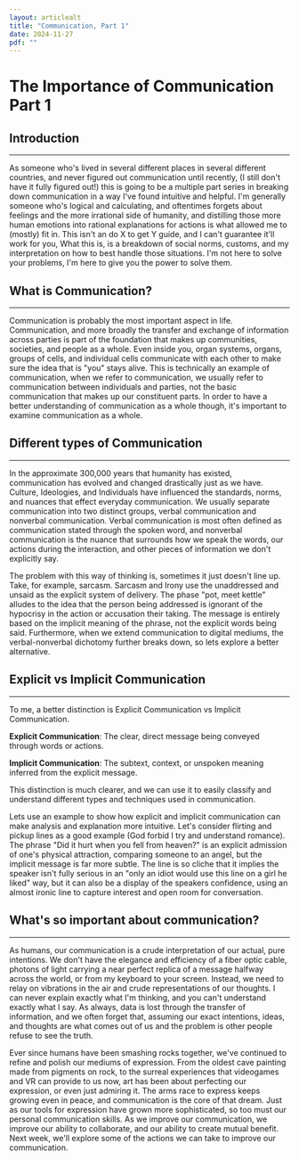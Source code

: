 ```yaml
---
layout: articlealt
title: "Communication, Part 1"
date: 2024-11-27
pdf: ""
---
```



# The Importance of Communication Part 1

## Introduction
---

As someone who's lived in several different places in several different countries, and never figured out communication until recently, (I still don't have it fully figured out!) this is going to be a multiple part series in breaking down communication in a way I've found intuitive and helpful. I'm generally someone who's logical and calculating, and oftentimes forgets about feelings and the more irrational side of humanity, and distilling those more human emotions into rational explanations for actions is what allowed me to (mostly) fit in. This isn't an do X to get Y guide, and I can't guarantee it'll work for you, What this is, is a breakdown of social norms, customs, and my interpretation on how to best handle those situations. I'm not here to solve your problems, I'm here to give you the power to solve them.

## What is Communication?
---
Communication is probably the most important aspect in life. Communication, and more broadly the transfer and exchange of information across parties is part of the foundation that makes up communities, societies, and people as a whole. Even inside you, organ systems, organs, groups of cells, and individual cells communicate with each other to make sure the idea that is "you" stays alive. This is technically an example of communication, when we refer to communication, we usually refer to communication between individuals and parties, not the basic communication that makes up our constituent parts. In order to have a better understanding of communication as a whole though, it's important to examine communication as a whole. 

## Different types of Communication
---
In the approximate 300,000 years that humanity has existed, communication has evolved and changed drastically just as we have. Culture, Ideologies, and Individuals have influenced the standards, norms, and nuances that effect everyday communication. We usually separate communication into two distinct groups, verbal communication and nonverbal communication. Verbal communication is most often defined as communication stated through the spoken word, and nonverbal communication is the nuance that surrounds how we speak the words, our actions during the interaction, and other pieces of information we don't explicitly say. 

The problem with this way of thinking is, sometimes it just doesn't line up. Take, for example, sarcasm. Sarcasm and Irony use the unaddressed and unsaid as the explicit system of delivery. The phase "pot, meet kettle" alludes to the idea that the person being addressed is ignorant of the hypocrisy in the action or accusation their taking. The message is entirely based on the implicit meaning of the phrase, not the explicit words being said. Furthermore, when we extend communication to digital mediums, the verbal-nonverbal dichotomy further breaks down, so lets explore a better alternative.

## Explicit vs Implicit Communication
---
To me, a better distinction is Explicit Communication vs Implicit Communication. 

**Explicit Communication**: The clear, direct message being conveyed through words or actions.

**Implicit Communication**: The subtext, context, or unspoken meaning inferred from the explicit message.

This distinction is much clearer, and we can use it to easily classify and understand different types and techniques used in communication. 

Lets use an example to show how explicit and implicit communication can make analysis and explanation more intuitive. Let's consider flirting and pickup lines as a good example (God forbid I try and understand romance). The phrase "Did it hurt when you fell from heaven?" is an explicit admission of one's physical attraction, comparing someone to an angel, but the implicit message is far more subtle. The line is so cliche that it implies the speaker isn't fully serious in an "only an idiot would use this line on a girl he liked" way, but it can also be a display of the speakers confidence, using an almost ironic line to capture interest and open room for conversation. 

## What's so important about communication? 
---
As humans, our communication is a crude interpretation of our actual, pure intentions. We don't have the elegance and efficiency of a fiber optic cable, photons of light carrying a near perfect replica of a message halfway across the world, or from my keyboard to your screen. Instead, we need to relay on vibrations in the air and crude representations of our thoughts. I can never explain exactly what I'm thinking, and you can't understand exactly what I say. As always, data is lost through the transfer of information, and we often forget that, assuming our exact intentions, ideas, and thoughts are what comes out of us and the problem is other people refuse to see the truth. 

Ever since humans have been smashing rocks together, we've continued to refine and polish our mediums of expression. From the oldest cave painting made from pigments on rock, to the surreal experiences that videogames and VR can provide to us now, art has been about perfecting our expression, or even just admiring it. The arms race to express keeps growing even in peace, and communication is the core of that dream. Just as our tools for expression have grown more sophisticated, so too must our personal communication skills. As we improve our communication, we improve our ability to collaborate, and our ability to create mutual benefit. Next week, we'll explore some of the actions we can take to improve our communication.
